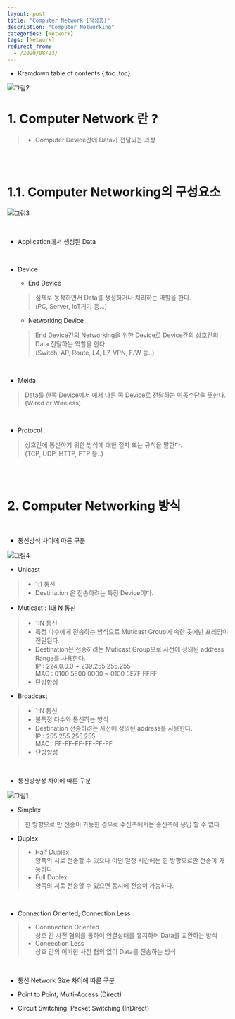 ```yaml
---
layout: post
title: "Computer Network [작성중]"
description: "Computer Networking"
categories: [Network]
tags: [Network]
redirect_from:
  - /2020/08/23/
---
```


* Kramdown table of contents
{:toc .toc}

![그림2](https://user-images.githubusercontent.com/69279022/91502600-6c567300-e903-11ea-8636-4210eb05bda7.jpg)


# 1. Computer Network 란 ?
> - Computer Device간에 Data가 전달되는 과정

<br><br>

# 1.1. Computer Networking의 구성요소
>
![그림3](https://user-images.githubusercontent.com/69279022/91504039-f81dce80-e906-11ea-8200-05e12d94e360.png)

<br>

- Application에서 생성된 Data

<br>

- Device
  - End Device
  
  > 실제로 동작하면서 Data를 생성하거나 처리하는 역할을 한다.   
  > (PC, Server, IoT기기 등...)

  - Networking Device
  
  > End Device간의 Networking을 위한 Device로 Device간의 상호간의 Data 전달하는 역할을 한다.   
  > (Switch, AP, Route, L4, L7, VPN, F/W 등..)


<br>

- Meida 

> Data를 한쪽 Device에서 에서 다른 쪽 Device로 전달하는 이동수단을 뜻한다.   
> (Wired or Wireless)

<br>

- Protocol

> 상호간에 통신하기 위한 방식에 대한 절차 또는 규칙을 말한다.  
> (TCP, UDP, HTTP, FTP 등..)

<br><br>

# 2. Computer Networking 방식

<br>

- 통신방식 차이에 따른 구분

> 
![그림4](https://user-images.githubusercontent.com/69279022/91506338-d889a480-e90c-11ea-8a2e-116b8f3a6a23.png)

  - Unicast
  
  > - 1:1 통신
  > - Destination 은 전송하려는 특정 Device이다.
  
  - Muticast : 1대 N 통신
  
  > - 1:N 통신
  > - 특정 다수에게 전송하는 방식으로 Muticast Group에 속한 곳에만 프레임이 전달된다.
  > - Destination은 전송하려는 Muticast Group으로 사전에 정의된 address Range를 사용한다.   
      IP : 224.0.0.0 ~ 239.255.255.255   
      MAC : 0100 5E00 0000 ~ 0100 5E7F FFFF
  > - 단방향성

  - Broadcast
  
  > - 1:N 통신
  > - 불특정 다수와 통신하는 방식
  > - Destination 전송하려는 사전에 정의된 address를 사용한다.   
  >   IP : 255.255.255.255   
  >   MAC : FF-FF-FF-FF-FF-FF
  > - 단방향성

  <br>

- 통신방향성 차이에 따른 구분

>
![그림1](https://user-images.githubusercontent.com/69279022/91502344-ca368b00-e902-11ea-81ec-9f7d40b61cfc.png)

  - Simplex
  
  > 한 방향으로 만 전송이 가능한 경우로 수신측에서는 송신측에 응답 할 수 없다.

  - Duplex

  > - Half Duplex   
  >   양쪽의 서로 전송할 수 있으나 어떤 일정 시간에는 한 방향으로만 전송이 가능하다.   
  > - Full Duplex   
  >   양쪽의 서로 전송할 수 있으면 동시에 전송이 가능하다.

<br>


- Connection Oriented, Connection Less

> - Connnection Oriented   
>   상호 간 사전 협의를 통하여 연결상태를 유지하며 Data를 교환하는 방식   
> - Coneection Less   
>   상호 간의 어떠한 사전 협의 없이 Data를 전송하는 방식

<br>
 
- 통신 Network Size 차이에 따른 구분

- Point to Point, Multi-Access (Direct)
- Circuit Switching, Packet Switching (InDirect)
